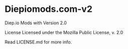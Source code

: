 # Diepiomods.com-v2
Diep.io Mods with Version 2.0

License
Licensed under the Mozilla Public License, v. 2.0

Read LICENSE.md for more info.

